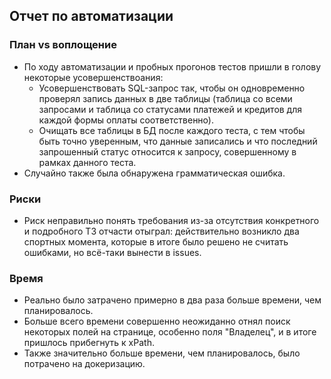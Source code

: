 ## Отчет по автоматизации

### План vs воплощение
- По ходу автоматизации и пробных прогонов тестов пришли в голову некоторые усовершенствоания:
    - Усовершенствовать SQL-запрос так, чтобы он одновременно проверял запись данных в две таблицы (таблица со всеми запросами и таблица со статусами платежей и кредитов для каждой формы оплаты соответственно).
    - Очищать все таблицы в БД после каждого теста, с тем чтобы быть точно уверенным, что данные записались и что последний запрошенный статус относится к запросу, совершенному в рамках данного теста.
- Случайно также была обнаружена грамматическая ошибка.

### Риски
- Риск неправильно понять требования из-за отсутствия конкретного и подробного ТЗ отчасти отыграл: действительно возникло два спортных момента, которые в итоге было решено не считать ошибками, но всё-таки вынести в issues.

### Время
- Реально было затрачено примерно в два раза больше времени, чем планировалось.
- Больше всего времени совершенно неожиданно отнял поиск некоторых полей на странице, особенно поля "Владелец", и в итоге пришлось прибегнуть к xPath.
- Также значительно больше времени, чем планировалось, было потрачено на докеризацию.
 